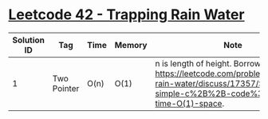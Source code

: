 # [Leetcode 42 - Trapping Rain Water](https://leetcode.com/problems/trapping-rain-water/)

| Solution ID | Tag | Time | Memory | Note |
| ----------- | --- | ---- | ------ | ---- |
| 1 | Two Pointer | O(n) | O(1) | n is length of height. Borrow from: <https://leetcode.com/problems/trapping-rain-water/discuss/17357/Sharing-my-simple-c%2B%2B-code%3A-O(n)-time-O(1)-space>. |

